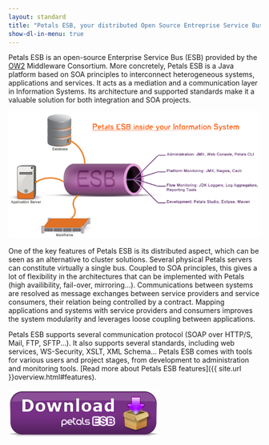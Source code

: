 ```yaml
---
layout: standard
title: "Petals ESB, your distributed Open Source Entreprise Service Bus"
show-dl-in-menu: true
---
```

Petals ESB is an open-source Enterprise Service Bus (ESB) provided by the [OW2](http://ow2.org) Middleware Consortium. 
More concretely, Petals ESB is a Java platform based on SOA principles to interconnect heterogeneous systems, applications and services. It acts as a mediation and a communication layer in Information Systems. Its architecture and supported standards make it a valuable solution for both integration and SOA projects.

<img id="explanation-img" src="images/schema_1.7.4_en.png" alt="Illustration of Petals ESB's roles within an infrastructure" title="How Petals ESB helps you to build a SOA infrastructure">

One of the key features of Petals ESB is its distributed aspect, which can be seen as an alternative to cluster solutions.
Several physical Petals servers can constitute virtually a single bus. Coupled to SOA principles, this gives a lot of flexibility in the architectures that can be implemented with Petals (high availibility, fail-over, mirroring...). Communications between systems are resolved as message exchanges between service providers and service consumers, their relation being controlled by a contract. Mapping applications and systems with service providers and consumers improves the system modularity and leverages loose coupling between applications.

Petals ESB supports several communication protocol (SOAP over HTTP/S, Mail, FTP, SFTP...). It also supports several standards, including web services, WS-Security, XSLT, XML Schema... Petals ESB comes with tools for various users and project stages, from development to administration and monitoring tools. [Read more about Petals ESB features]({{ site.url }}overview.html#features).

<div id="download-img-wrapper">
	<a href="http://download.petalslink.com/petals-esb.html"><img src="images/download_petals-esb_3.1.png" alt="Download Petals ESB" /></a>
</div>
